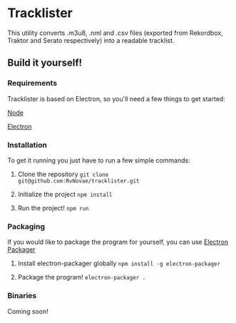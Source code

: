 # Tracklister

This utility converts .m3u8, .nml and .csv files (exported from Rekordbox, Traktor and Serato respectively) into a readable tracklist.

## Build it yourself!

### Requirements
Tracklister is based on Electron, so you'll need a few things to get started:

[Node](https://nodejs.org)

[Electron](https://electronjs.org/)

### Installation
To get it running you just have to run a few simple commands:

1. Clone the repository
`git clone git@github.com:RvNovae/tracklister.git`

2. Initialize the project
`npm install`

3. Run the project!
`npm run`

### Packaging
If you would like to package the program for yourself, you can use [Electron Packager](https://github.com/electron-userland/electron-packager)

1. Install electron-packager globally
`npm install -g electron-packager`

2. Package the program!
`electron-packager .`

### Binaries
Coming soon!





